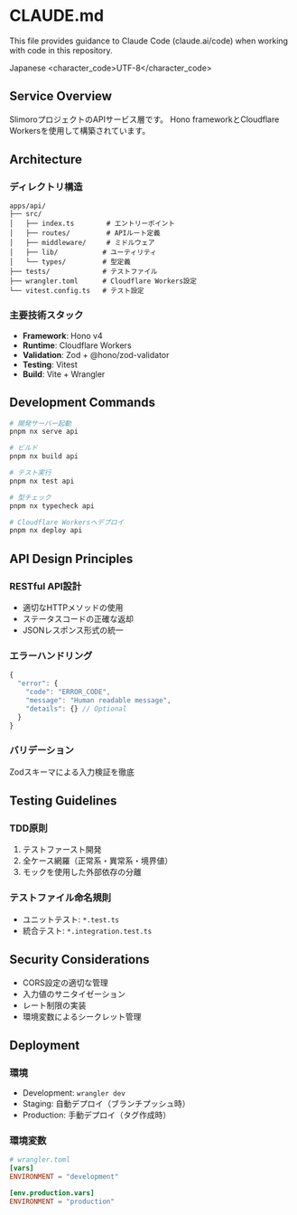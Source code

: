# CLAUDE.md

This file provides guidance to Claude Code (claude.ai/code) when working with code in this repository.

<language>Japanese</language>
<character_code>UTF-8</character_code>

## Service Overview

SlimoroプロジェクトのAPIサービス層です。
Hono frameworkとCloudflare Workersを使用して構築されています。

## Architecture

### ディレクトリ構造
```
apps/api/
├── src/
│   ├── index.ts        # エントリーポイント
│   ├── routes/         # APIルート定義
│   ├── middleware/     # ミドルウェア
│   ├── lib/           # ユーティリティ
│   └── types/         # 型定義
├── tests/             # テストファイル
├── wrangler.toml      # Cloudflare Workers設定
└── vitest.config.ts   # テスト設定
```

### 主要技術スタック
- **Framework**: Hono v4
- **Runtime**: Cloudflare Workers
- **Validation**: Zod + @hono/zod-validator
- **Testing**: Vitest
- **Build**: Vite + Wrangler

## Development Commands

```bash
# 開発サーバー起動
pnpm nx serve api

# ビルド
pnpm nx build api

# テスト実行
pnpm nx test api

# 型チェック
pnpm nx typecheck api

# Cloudflare Workersへデプロイ
pnpm nx deploy api
```

## API Design Principles

### RESTful API設計
- 適切なHTTPメソッドの使用
- ステータスコードの正確な返却
- JSONレスポンス形式の統一

### エラーハンドリング
```typescript
{
  "error": {
    "code": "ERROR_CODE",
    "message": "Human readable message",
    "details": {} // Optional
  }
}
```

### バリデーション
Zodスキーマによる入力検証を徹底

## Testing Guidelines

### TDD原則
1. テストファースト開発
2. 全ケース網羅（正常系・異常系・境界値）
3. モックを使用した外部依存の分離

### テストファイル命名規則
- ユニットテスト: `*.test.ts`
- 統合テスト: `*.integration.test.ts`

## Security Considerations

- CORS設定の適切な管理
- 入力値のサニタイゼーション
- レート制限の実装
- 環境変数によるシークレット管理

## Deployment

### 環境
- Development: `wrangler dev`
- Staging: 自動デプロイ（ブランチプッシュ時）
- Production: 手動デプロイ（タグ作成時）

### 環境変数
```toml
# wrangler.toml
[vars]
ENVIRONMENT = "development"

[env.production.vars]
ENVIRONMENT = "production"
```